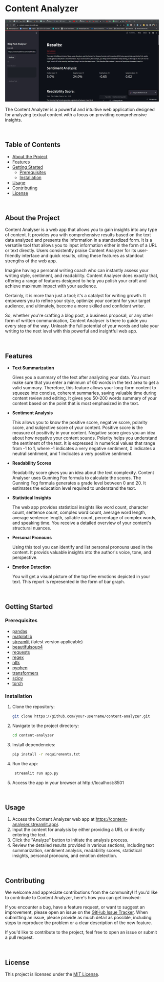 # Content Analyzer

![App Screenshot](https://github.com/devyanic11/Blog-Post-Analyser/blob/main/content-analyser.jpg)

<!--- [![License: MIT](https://img.shields.io/badge/License-MIT-yellow.svg)]((https://github.com/devyanic11/Blog-Post-Analyser/blob/7e6ca11cb9b5fe2a5268857f7263b11e93e1d9c9/LICENSE))
[![GitHub Issues](https://img.shields.io/github/issues/your-username/content-analyzer)](https://github.com/your-username/content-analyzer/issues)
[![GitHub Stars](https://img.shields.io/github/stars/your-username/content-analyzer)](https://github.com/your-username/content-analyzer/stargazers)
---> 

The Content Analyzer is a powerful and intuitive web application designed for analyzing textual content with a focus on providing comprehensive insights. 

<br>

## Table of Contents

- [About the Project](#about-the-project)
- [Features](#features)
- [Getting Started](#getting-started)
  - [Prerequisites](#prerequisites)
  - [Installation](#installation)
- [Usage](#usage)
- [Contributing](#contributing)
- [License](#license)

<br>

## About the Project

Content Analyser is a web app that allows you to gain insights into any type of content. It provides you with comprehensive results based on the text data analyzed and presents the information in a standardized form. It is a versatile tool that allows you to input information either in the form of a URL or text directly. Users consistently praise Content Analyzer for its user-friendly interface and quick results, citing these features as standout strengths of the web app.

Imagine having a personal writing coach who can instantly assess your writing style, sentiment, and readability. Content Analyser does exactly that, offering a range of features designed to help you polish your craft and achieve maximum impact with your audience.

Certainly, it is more than just a tool; it's a catalyst for writing growth. It empowers you to refine your style, optimize your content for your target audience, and ultimately, become a more skilled and confident writer. 

So, whether you're crafting a blog post, a business proposal, or any other form of written communication, Content Analyser is there to guide you every step of the way. Unleash the full potential of your words and take your writing to the next level with this powerful and insightful web app.

<br>

## Features

- **Text Summarization**
  <p>Gives you a summary of the text after analyzing your data. You must make sure that you enter a minimum of 60 words in the text area to get a valid summary. Therefore, this feature allows your long-form content to squeeze into concise, coherent summaries, saving valuable time during content review and editing. It gives you 50-200 words summary of your content based on the point that is most emphasized in the text.</p>

- **Sentiment Analysis**
  <p>This allows you to know the positive score, negative score, polarity score, and subjective score of your content. Positive score is the measure of positivity in your content. Negative score gives you an idea about how negative your content sounds. Polarity helps you understand the sentiment of the text. It is expressed in numerical values that range from -1 to 1, where -1 indicates a very negative sentiment, 0 indicates a neutral sentiment, and 1 indicates a very positive sentiment.</p>

- **Readability Scores**
  <p>Readability score gives you an idea about the text complexity. Content Analyser uses Gunning Fox formula to calculate the scores. The Gunning Fog formula generates a grade level between 0 and 20. It estimates the education level required to understand the text. </p>

- **Statistical Insights**
  <p>The web app provides statistical insights like word count, character count, sentence count, complex word count, average word length, average sentence length, syllable count, percentage of complex words, and speaking time. You receive a detailed overview of your content's structural nuances.</p>

- **Personal Pronouns**
  <p>Using this tool you can identify and list personal pronouns used in the content. It provids valuable insights into the author's voice, tone, and perspective.</p>

- **Emotion Detection**
  <p>You will get a visual picture of the top five emotions depicted in your text. This report is represented in the form of bar graph. </p>


<br>

## Getting Started

### Prerequisites

- [pandas](https://pandas.pydata.org/)
- [matplotlib](https://matplotlib.org/)
- [streamlit](https://streamlit.io/) (latest version applicable)
- [beautifulsoup4](https://www.crummy.com/software/BeautifulSoup/)
- [requests](https://docs.python-requests.org/en/latest/)
- [regex](https://pypi.org/project/regex/)
- [nltk](https://www.nltk.org/)
- [pyphen](https://pyphen.org/)
- [transformers](https://huggingface.co/transformers/)
- [scipy](https://www.scipy.org/)
- [torch](https://pytorch.org/)

### Installation

1. Clone the repository:

   ```bash
   git clone https://github.com/your-username/content-analyzer.git
   
2. Navigate to the project directory:
   ```bash
   cd content-analyzer
   
3. Install dependencies:
    ```bash
    pip install -r requirements.txt
    
5. Run the app:
   ```bash
    streamlit run app.py
   
7. Access the app in your browser at http://localhost:8501

<br>

## Usage
1. Access the Content Analyzer web app at https://content-analyser.streamlit.app/.
2. Input the content for analysis by either providing a URL or directly entering the text.
3. Click the "Analyze" button to initiate the analysis process.
4. Review the detailed results provided in various sections, including text summarization, sentiment analysis, readability scores, statistical insights, personal pronouns, and emotion detection.

<br>

## Contributing
We welcome and appreciate contributions from the community! If you'd like to contribute to Content Analyzer, here's how you can get involved:

If you encounter a bug, have a feature request, or want to suggest an improvement, please open an issue on the [GitHub Issue Tracker](https://github.com/devyanic11/Blog-Post-Analyser/issues). When submitting an issue, please provide as much detail as possible, including steps to reproduce the problem or a clear description of the new feature.

If you'd like to contribute to the project, feel free to open an issue or submit a pull request.

<br>

## License
This project is licensed under the [MIT License](https://github.com/devyanic11/Blog-Post-Analyser/blob/7e6ca11cb9b5fe2a5268857f7263b11e93e1d9c9/LICENSE).

